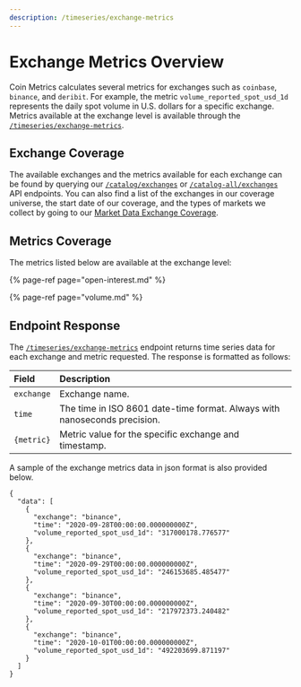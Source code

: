 ```yaml
---
description: /timeseries/exchange-metrics
---
```


# Exchange Metrics Overview

Coin Metrics calculates several metrics for exchanges such as `coinbase`, `binance`, and `deribit`. For example, the metric `volume_reported_spot_usd_1d` represents the daily spot volume in U.S. dollars for a specific exchange. Metrics available at the exchange level is available through the [`/timeseries/exchange-metrics`](https://docs.coinmetrics.io/api/v4#operation/getTimeseriesExchangeMetrics).

## Exchange Coverage

The available exchanges and the metrics available for each exchange can be found by querying our [`/catalog/exchanges`](https://docs.coinmetrics.io/api/v4#operation/getCatalogExchanges) or [`/catalog-all/exchanges`](https://docs.coinmetrics.io/api/v4#operation/getCatalogAllExchanges) API endpoints. You can also find a list of the exchanges in our coverage universe, the start date of our coverage, and the types of markets we collect by going to our [Market Data Exchange Coverage](https://docs.coinmetrics.io/exchanges/all-exchanges). 

## Metrics Coverage

The metrics listed below are available at the exchange level: 

{% page-ref page="open-interest.md" %}

{% page-ref page="volume.md" %}

## Endpoint Response

The [`/timeseries/exchange-metrics`](https://docs.coinmetrics.io/api/v4#operation/getTimeseriesExchangeMetrics) endpoint returns time series data for each exchange and metric requested.  The response is formatted as follows:

| Field | Description |
| :--- | :--- |
| `exchange` | Exchange name. |
| `time` | The time in ISO 8601 date-time format. Always with nanoseconds precision. |
| `{metric}` | Metric value for the specific exchange and timestamp. |

A sample of the exchange metrics data in json format is also provided below.

```text
{
  "data": [
    {
      "exchange": "binance",
      "time": "2020-09-28T00:00:00.000000000Z",
      "volume_reported_spot_usd_1d": "317000178.776577"
    },
    {
      "exchange": "binance",
      "time": "2020-09-29T00:00:00.000000000Z",
      "volume_reported_spot_usd_1d": "246153685.485477"
    },
    {
      "exchange": "binance",
      "time": "2020-09-30T00:00:00.000000000Z",
      "volume_reported_spot_usd_1d": "217972373.240482"
    },
    {
      "exchange": "binance",
      "time": "2020-10-01T00:00:00.000000000Z",
      "volume_reported_spot_usd_1d": "492203699.871197"
    }
  ]
}
```

